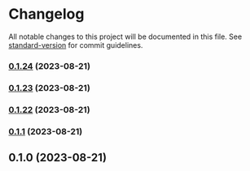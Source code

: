 # Changelog

All notable changes to this project will be documented in this file. See [standard-version](https://github.com/conventional-changelog/standard-version) for commit guidelines.

### [0.1.24](https://github.com/bastion-wallet/sdk/compare/v0.1.23...v0.1.24) (2023-08-21)

### [0.1.23](https://github.com/bastion-wallet/sdk/compare/v0.1.22...v0.1.23) (2023-08-21)

### [0.1.22](https://github.com/bastion-wallet/sdk/compare/v0.1.0...v0.1.22) (2023-08-21)

### [0.1.1](https://github.com/bastion-wallet/sdk/compare/v0.1.0...v0.1.1) (2023-08-21)

## 0.1.0 (2023-08-21)
